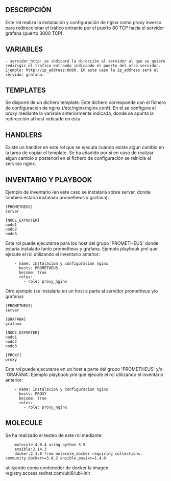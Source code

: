 ## DESCRIPCIÓN 


Este rol realiza la instalación y configuración de nginx como proxy inverso para redireccionar el tráfico entrante por el puerto 80 TCP hacia el servidor grafana (puerto 3000 TCP).


## VARIABLES


    - servidor_http: se indicará la dirección al servidor al que se quiere redirigir el trafico entrando indicando el puerto del otro servidor. Ejemplo: http://ip_address:8080. En este caso la ip_address será el servidor grafana.


## TEMPLATES


Se dispone de un dichero template. Este dichero corresponde con el fichero de configuracion de nginx (/etc/nginx/nginx.conf). En el se configura el proxy mediante la variable anteriormente indicada, donde se apunta la redirección al host indicado en esta.



## HANDLERS


Existe un handler en este rol que se ejecuta cuando existe algun cambio en la tarea de copiar el template. Se ha añadido por si en caso de realizar algun cambio a posteriori en el fichero de configuración se reinicie el servicio nginx.




## INVENTARIO Y PLAYBOOK

Ejemplo de inventario (en este caso se instalaría sobre server, donde tambien estaria instalado prometheus y grafana):

    [PROMETHEUS]
    server

    [NODE_EXPORTER]
    nodo1
    nodo2
    nodo3


Este rol puede ejecutarse para los host del grupo 'PROMETHEUS' donde estaria instalado tanto prometheus y grafana. Ejemplo playbook.yml que ejecute el rol utilizando el inventario anterior:


        - name: Instalacion y configuracion nginx
          hosts: PROMETHEUS
          become: true
          roles:
            - role: proxy_nginx



Otro ejemplo (se instalaria en un host a parte al servidor prometheus y/o grafana):

    [PROMETHEUS]
    server

    [GRAFANA]
    grafana

    [NODE_EXPORTER]
    nodo1
    nodo2
    nodo3

    [PROXY]
    proxy

    
Este rol puede ejecutarse en un host a parte del grupo 'PROMETHEUS' y/o 'GRAFANA'. Ejemplo playbook.yml que ejecute el rol utilizando el inventario anterior:


        - name: Instalacion y configuracion nginx
          hosts: PROXY
          become: true
          roles:
            - role: proxy_nginx



## MOLECULE

Se ha realizado el testeo de este rol mediante:

        molecule 4.0.4 using python 3.9 
        ansible:2.14.3
        docker:2.1.0 from molecule_docker requiring collections: community.docker>=3.0.2 ansible.posix>=1.4.0

utilizando como contenedor de docker la imagen: registry.access.redhat.com/ubi8/ubi-init